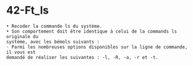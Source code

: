 # 42-Ft_ls

	• Recoder la commande ls du système.
	• Son comportement doit être identique à celui de la commands ls originale du
	système, avec les bémols suivants :
	◦ Parmi les nombreuses options disponibles sur la ligne de commande, il vous est
	demandé de réaliser les suivantes : -l, -R, -a, -r et -t.

